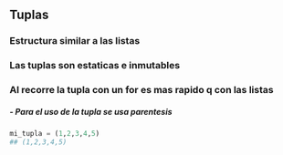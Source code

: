 ## Tuplas

### Estructura similar a las listas
### Las tuplas son estaticas e inmutables
### Al recorre la tupla con un for es mas rapido q con las listas

##### - Para el uso de la tupla se usa parentesis
```python
mi_tupla = (1,2,3,4,5)
## (1,2,3,4,5)
```